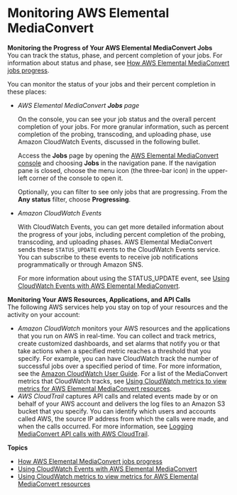 # Monitoring AWS Elemental MediaConvert<a name="monitoring-overview"></a>

**Monitoring the Progress of Your AWS Elemental MediaConvert Jobs**  
You can track the status, phase, and percent completion of your jobs\. For information about status and phase, see [How AWS Elemental MediaConvert jobs progress](how-mediaconvert-jobs-progress.md)\.

You can monitor the status of your jobs and their percent completion in these places:
+ *AWS Elemental MediaConvert **Jobs** page*

  On the console, you can see your job status and the overall percent completion of your jobs\. For more granular information, such as percent completion of the probing, transcoding, and uploading phase, use Amazon CloudWatch Events, discussed in the following bullet\.

  Access the **Jobs** page by opening the [AWS Elemental MediaConvert console](https://console.aws.amazon.com/mediaconvert/) and choosing **Jobs** in the navigation pane\. If the navigation pane is closed, choose the menu icon \(the three\-bar icon\) in the upper\-left corner of the console to open it\.

  Optionally, you can filter to see only jobs that are progressing\. From the **Any status** filter, choose **Progressing**\.
+ *Amazon CloudWatch Events* 

  With CloudWatch Events, you can get more detailed information about the progress of your jobs, including percent completion of the probing, transcoding, and uploading phases\. AWS Elemental MediaConvert sends these `STATUS_UPDATE` events to the CloudWatch Events service\. You can subscribe to these events to receive job notifications programmatically or through Amazon SNS\.

  For more information about using the STATUS\_UPDATE event, see [Using CloudWatch Events with AWS Elemental MediaConvert](cloudwatch_events.md)\.

**Monitoring Your AWS Resources, Applications, and API Calls**  
The following AWS services help you stay on top of your resources and the activity on your account:
+ *Amazon CloudWatch* monitors your AWS resources and the applications that you run on AWS in real\-time\. You can collect and track metrics, create customized dashboards, and set alarms that notify you or that take actions when a specified metric reaches a threshold that you specify\. For example, you can have CloudWatch track the number of successful jobs over a specified period of time\. For more information, see the [Amazon CloudWatch User Guide](https://docs.aws.amazon.com/AmazonCloudWatch/latest/monitoring/)\. For a list of the MediaConvert metrics that CloudWatch tracks, see [Using CloudWatch metrics to view metrics for AWS Elemental MediaConvert resources](MediaConvert-metrics.md)\.
+ *AWS CloudTrail* captures API calls and related events made by or on behalf of your AWS account and delivers the log files to an Amazon S3 bucket that you specify\. You can identify which users and accounts called AWS, the source IP address from which the calls were made, and when the calls occurred\. For more information, see [Logging MediaConvert API calls with AWS CloudTrail](logging-using-cloudtrail.md)\.

**Topics**
+ [How AWS Elemental MediaConvert jobs progress](how-mediaconvert-jobs-progress.md)
+ [Using CloudWatch Events with AWS Elemental MediaConvert](cloudwatch_events.md)
+ [Using CloudWatch metrics to view metrics for AWS Elemental MediaConvert resources](MediaConvert-metrics.md)